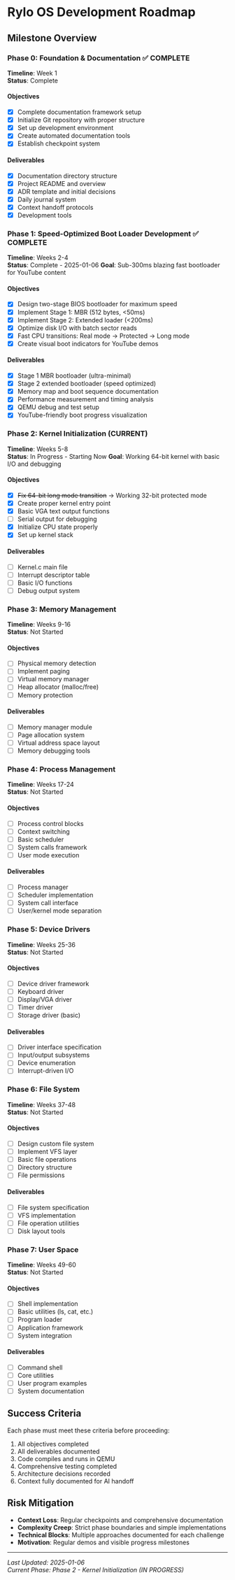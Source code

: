 # Rylo OS Development Roadmap

## Milestone Overview

### Phase 0: Foundation & Documentation ✅ COMPLETE
**Timeline**: Week 1  
**Status**: Complete

#### Objectives
- [x] Complete documentation framework setup
- [x] Initialize Git repository with proper structure
- [x] Set up development environment
- [x] Create automated documentation tools
- [x] Establish checkpoint system

#### Deliverables
- [x] Documentation directory structure
- [x] Project README and overview
- [x] ADR template and initial decisions
- [x] Daily journal system
- [x] Context handoff protocols
- [x] Development tools

### Phase 1: Speed-Optimized Boot Loader Development ✅ COMPLETE
**Timeline**: Weeks 2-4  
**Status**: Complete - 2025-01-06
**Goal**: Sub-300ms blazing fast bootloader for YouTube content

#### Objectives
- [x] Design two-stage BIOS bootloader for maximum speed
- [x] Implement Stage 1: MBR (512 bytes, <50ms)
- [x] Implement Stage 2: Extended loader (<200ms)
- [x] Optimize disk I/O with batch sector reads
- [x] Fast CPU transitions: Real mode → Protected → Long mode
- [x] Create visual boot indicators for YouTube demos

#### Deliverables
- [x] Stage 1 MBR bootloader (ultra-minimal)
- [x] Stage 2 extended bootloader (speed optimized)
- [x] Memory map and boot sequence documentation
- [x] Performance measurement and timing analysis
- [x] QEMU debug and test setup
- [x] YouTube-friendly boot progress visualization

### Phase 2: Kernel Initialization (CURRENT)
**Timeline**: Weeks 5-8  
**Status**: In Progress - Starting Now
**Goal**: Working 64-bit kernel with basic I/O and debugging

#### Objectives
- [x] ~~Fix 64-bit long mode transition~~ → Working 32-bit protected mode
- [x] Create proper kernel entry point
- [x] Basic VGA text output functions  
- [ ] Serial output for debugging
- [x] Initialize CPU state properly
- [x] Set up kernel stack

#### Deliverables
- [ ] Kernel.c main file
- [ ] Interrupt descriptor table
- [ ] Basic I/O functions
- [ ] Debug output system

### Phase 3: Memory Management
**Timeline**: Weeks 9-16  
**Status**: Not Started

#### Objectives
- [ ] Physical memory detection
- [ ] Implement paging
- [ ] Virtual memory manager
- [ ] Heap allocator (malloc/free)
- [ ] Memory protection

#### Deliverables
- [ ] Memory manager module
- [ ] Page allocation system
- [ ] Virtual address space layout
- [ ] Memory debugging tools

### Phase 4: Process Management
**Timeline**: Weeks 17-24  
**Status**: Not Started

#### Objectives
- [ ] Process control blocks
- [ ] Context switching
- [ ] Basic scheduler
- [ ] System calls framework
- [ ] User mode execution

#### Deliverables
- [ ] Process manager
- [ ] Scheduler implementation
- [ ] System call interface
- [ ] User/kernel mode separation

### Phase 5: Device Drivers
**Timeline**: Weeks 25-36  
**Status**: Not Started

#### Objectives
- [ ] Device driver framework
- [ ] Keyboard driver
- [ ] Display/VGA driver
- [ ] Timer driver
- [ ] Storage driver (basic)

#### Deliverables
- [ ] Driver interface specification
- [ ] Input/output subsystems
- [ ] Device enumeration
- [ ] Interrupt-driven I/O

### Phase 6: File System
**Timeline**: Weeks 37-48  
**Status**: Not Started

#### Objectives
- [ ] Design custom file system
- [ ] Implement VFS layer
- [ ] Basic file operations
- [ ] Directory structure
- [ ] File permissions

#### Deliverables
- [ ] File system specification
- [ ] VFS implementation
- [ ] File operation utilities
- [ ] Disk layout tools

### Phase 7: User Space
**Timeline**: Weeks 49-60  
**Status**: Not Started

#### Objectives
- [ ] Shell implementation
- [ ] Basic utilities (ls, cat, etc.)
- [ ] Program loader
- [ ] Application framework
- [ ] System integration

#### Deliverables
- [ ] Command shell
- [ ] Core utilities
- [ ] User program examples
- [ ] System documentation

## Success Criteria
Each phase must meet these criteria before proceeding:
1. All objectives completed
2. All deliverables documented
3. Code compiles and runs in QEMU
4. Comprehensive testing completed
5. Architecture decisions recorded
6. Context fully documented for AI handoff

## Risk Mitigation
- **Context Loss**: Regular checkpoints and comprehensive documentation
- **Complexity Creep**: Strict phase boundaries and simple implementations
- **Technical Blocks**: Multiple approaches documented for each challenge
- **Motivation**: Regular demos and visible progress milestones

---
*Last Updated: 2025-01-06*  
*Current Phase: Phase 2 - Kernel Initialization (IN PROGRESS)*
